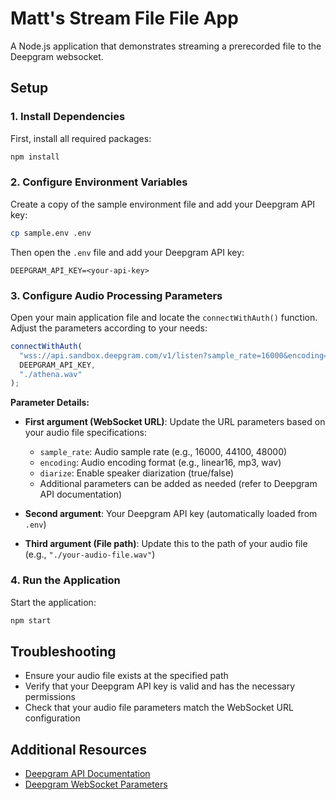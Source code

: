 # Matt's Stream File File App

A Node.js application that demonstrates streaming a prerecorded file to the Deepgram websocket.

## Setup

### 1. Install Dependencies

First, install all required packages:

```bash
npm install
```

### 2. Configure Environment Variables

Create a copy of the sample environment file and add your Deepgram API key:

```bash
cp sample.env .env
```

Then open the `.env` file and add your Deepgram API key:

```
DEEPGRAM_API_KEY=<your-api-key>
```

### 3. Configure Audio Processing Parameters

Open your main application file and locate the `connectWithAuth()` function. Adjust the parameters according to your needs:

```javascript
connectWithAuth(
  "wss://api.sandbox.deepgram.com/v1/listen?sample_rate=16000&encoding=linear16&diarize=true",
  DEEPGRAM_API_KEY,
  "./athena.wav"
);
```

**Parameter Details:**

- **First argument (WebSocket URL)**: Update the URL parameters based on your audio file specifications:
  - `sample_rate`: Audio sample rate (e.g., 16000, 44100, 48000)
  - `encoding`: Audio encoding format (e.g., linear16, mp3, wav)
  - `diarize`: Enable speaker diarization (true/false)
  - Additional parameters can be added as needed (refer to Deepgram API documentation)

- **Second argument**: Your Deepgram API key (automatically loaded from `.env`)

- **Third argument (File path)**: Update this to the path of your audio file (e.g., `"./your-audio-file.wav"`)

### 4. Run the Application

Start the application:

```bash
npm start
```

## Troubleshooting

- Ensure your audio file exists at the specified path
- Verify that your Deepgram API key is valid and has the necessary permissions
- Check that your audio file parameters match the WebSocket URL configuration

## Additional Resources

- [Deepgram API Documentation](https://developers.deepgram.com/)
- [Deepgram WebSocket Parameters](https://developers.deepgram.com/reference/listen-live)
